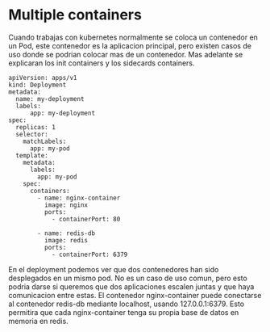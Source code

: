 # Multiple containers

Cuando trabajas con kubernetes normalmente se coloca un contenedor en un Pod, este contenedor es la aplicacion principal, pero existen casos de uso donde se podrian colocar mas de un contenedor. Mas adelante se explicaran los init containers y los sidecards containers.

```
apiVersion: apps/v1
kind: Deployment
metadata:
  name: my-deployment
  labels:
      app: my-deployment
spec:
  replicas: 1
  selector:
    matchLabels:
      app: my-pod
  template: 
    metadata:
      labels: 
        app: my-pod         
    spec:
      containers:
        - name: nginx-container
          image: nginx
          ports:
            - containerPort: 80

        - name: redis-db
          image: redis
          ports:
            - containerPort: 6379

```

En el deployment podemos ver que dos contenedores han sido desplegados en un mismo pod. No es un caso de uso comun, pero esto podria darse si queremos que dos aplicaciones escalen juntas y que haya comunicacion entre estas. El contenedor nginx-container puede conectarse al contenedor redis-db mediante localhost, usando 127.0.0.1:6379. Esto permitira que cada nginx-container tenga su propia base de datos en memoria en redis.




